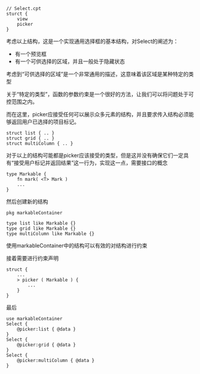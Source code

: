 ```
// Select.cpt
sturct {
	view
	picker
}
```

考虑以上结构，这是一个实现通用选择框的基本结构，对Select的阐述为：

+ 有一个预览框
+ 有一个可供选择的区域，并且一般处于隐藏状态

考虑到“可供选择的区域”是一个非常通用的描述，这意味着该区域是某种特定的类型

关于“特定的类型”，函数的参数约束是一个很好的方法，让我们可以将问题处于可控范围之内。

而在这里，picker应接受任何可以展示众多元素的结构，并且要求传入结构必须能够返回用户已选择的项目标记。

```
struct list { .. }
struct grid { .. }
struct multiColumn { .. }
```

对于以上的结构可能都是picker应该接受的类型，但是这并没有确保它们一定具有“接受用户标记并返回结果”这一行为，实现这一点，需要接口的概念

```
type Markable {
	fn mark( <T> Mark )
	...
}
```

然后创建新的结构

```
pkg markableContainer

type list like Markable {}
type grid like Markable {}
type multiColumn like Markable {}
```

使用markableContainer中的结构可以有效的对结构进行约束

接着需要进行约束声明

```
struct {
	...
	> picker ( Markable ) {
		...
	}
}
```



最后

```
use markableContainer
Select {
	@picker:list { @data }
}
Select {
	@picker:grid { @data }
}
Select {
	@picker:multiColumn { @data }
}
```

